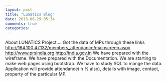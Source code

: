 ```yaml
---
layout: post
title: "Lunatics Blog"
date: 2013-06-29 05:34
comments: true
categories:
---
```

About LUNATICS Project....
Got the data of MPs through these links
        http://164.100.47.132/members_attendance/mainscreen.aspx
        http://www.prsindia.org
        http://india.gov.in
We have prepared with the wireframe.
We have prepared with the Documentation.
We are starting to make web pages using bootstrap.
We have to study SQL to mange the data.
Application will provide attendance(in % also), details with image, contact, property of the particular MP.
